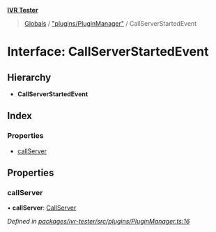 **[IVR Tester](../README.md)**

> [Globals](../README.md) / ["plugins/PluginManager"](../modules/_plugins_pluginmanager_.md) / CallServerStartedEvent

# Interface: CallServerStartedEvent

## Hierarchy

* **CallServerStartedEvent**

## Index

### Properties

* [callServer](_plugins_pluginmanager_.callserverstartedevent.md#callserver)

## Properties

### callServer

•  **callServer**: [CallServer](_testing_twiliocallserver_.callserver.md)

*Defined in [packages/ivr-tester/src/plugins/PluginManager.ts:16](https://github.com/SketchingDev/ivr-tester/blob/e4629d5/packages/ivr-tester/src/plugins/PluginManager.ts#L16)*
